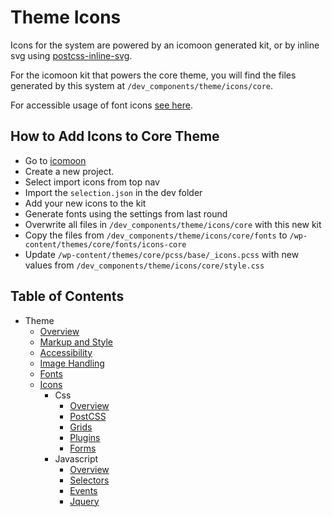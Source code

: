 # Theme Icons

Icons for the system are powered by an icomoon generated kit, or by inline svg using [postcss-inline-svg](https://github.com/TrySound/postcss-inline-svg).

For the icomoon kit that powers the core theme, you will find the files generated by this system at `/dev_components/theme/icons/core`.

For accessible usage of font icons [see here](http://fontawesome.io/accessibility/).

## How to Add Icons to Core Theme

* Go to [icomoon](https://icomoon.io/app/#/projects)
* Create a new project. 
* Select import icons from top nav
* Import the `selection.json` in the dev folder
* Add your new icons to the kit
* Generate fonts using the settings from last round
* Overwrite all files in `/dev_components/theme/icons/core` with this new kit
* Copy the files from `/dev_components/theme/icons/core/fonts` to `/wp-content/themes/core/fonts/icons-core`
* Update `/wp-content/themes/core/pcss/base/_icons.pcss` with new values from `/dev_components/theme/icons/core/style.css`

## Table of Contents

* Theme
  * [Overview](/docs/theme/README.md)
  * [Markup and Style](/docs/theme/markup-and-style.md)
  * [Accessibility](/docs/theme/accessbility.md)
  * [Image Handling](/docs/theme/images.md)
  * [Fonts](/docs/theme/fonts.md)
  * [Icons](/docs/theme/icons.md)
    * Css
      * [Overview](/docs/theme/css/README.md)
      * [PostCSS](/docs/theme/css/postcss.md)
      * [Grids](/docs/theme/css/grids.md)
      * [Plugins](/docs/theme/css/plugins.md)
      * [Forms](/docs/theme/css/forms.md)
    * Javascript
      * [Overview](/docs/theme/js/README.md)
      * [Selectors](/docs/theme/js/selectors.md)
      * [Events](/docs/theme/js/events.md)
      * [Jquery](/docs/theme/js/jquery.md)